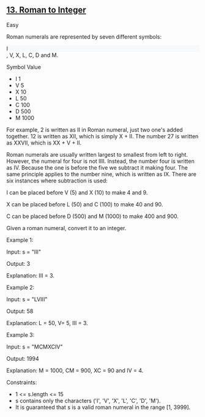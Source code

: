 ## [13. Roman to Integer](https://leetcode.com/problems/roman-to-integer/)

Easy

Roman numerals are represented by seven different symbols: <div style="background-color : #f7f9fa">I</div>, V, X, L, C, D and M.

Symbol       Value

- I             1
- V             5
- X             10
- L             50
- C             100
- D             500
- M             1000

For example, 2 is written as II in Roman numeral, just two one's added together. 12 is written as XII, which is simply X + II. The number 27 is written as XXVII, which is XX + V + II.

Roman numerals are usually written largest to smallest from left to right. However, the numeral for four is not IIII. Instead, the number four is written as IV. Because the one is before the five we subtract it making four. The same principle applies to the number nine, which is written as IX. There are six instances where subtraction is used:

I can be placed before V (5) and X (10) to make 4 and 9. 

X can be placed before L (50) and C (100) to make 40 and 90. 

C can be placed before D (500) and M (1000) to make 400 and 900.

Given a roman numeral, convert it to an integer.

 
Example 1:

Input: s = "III"

Output: 3

Explanation: III = 3.

Example 2:

Input: s = "LVIII"

Output: 58

Explanation: L = 50, V= 5, III = 3.

Example 3:

Input: s = "MCMXCIV"

Output: 1994

Explanation: M = 1000, CM = 900, XC = 90 and IV = 4.

Constraints:

- 1 <= s.length <= 15
- s contains only the characters ('I', 'V', 'X', 'L', 'C', 'D', 'M').
- It is guaranteed that s is a valid roman numeral in the range [1, 3999].